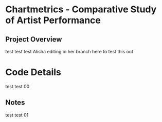 # Chartmetrics - Comparative Study of Artist Performance 
## Project Overview
test test test Alisha editing in her branch here to test this out
# Code Details
test test 00
## Notes
test test 01